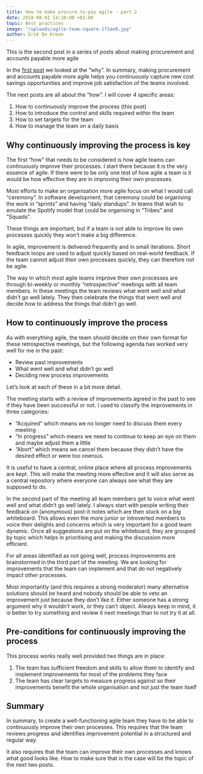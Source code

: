 ```yaml
---
title: How to make procure-to-pay agile - part 2
date: 2018-08-01 14:20:00 +01:00
topic: Best practices
image: "/uploads/agile-team-square-1f1ae0.jpg"
author: Erik De Kroon
---
```


This is the second post in a series of posts about making procurement and accounts payable more agile

In the [first post](http://blog.yordex.com/should-procure-to-pay-be-agile/) we looked at the “why”. In summary, making procurement and accounts payable more agile helps you continuously capture new cost savings opportunities and improve job satisfaction of the teams involved.

The next posts are all about the “how”. I will cover 4 specific areas:
1. How to continuously improve the process (this post)
2. How to introduce the control and skills required within the team
3. How to set targets for the team
4. How to manage the team on a daily basis
 
## Why continuously improving the process is key

The first “how” that needs to be considered is how agile teams can continuously improve their processes. I start there because it is the very essence of agile. If there were to be only one test of how agile a team is it would be how effective they are in improving their own processes.

Most efforts to make an organisation more agile focus on what I would call “ceremony”. In software development, that ceremony could be organising the work in “sprints” and having “daily standups”. In teams that wish to emulate the Spotify model that could be organising in “Tribes” and “Squads”. 

These things are important, but if a team is not able to improve its own processes quickly they won’t make a big difference. 

In agile, improvement is delivered frequently and in small iterations. Short feedback loops are used to adjust quickly based on real-world feedback. If the team cannot adjust their own processes quickly, they can therefore not be agile.

The way in which most agile teams improve their own processes are through bi-weekly or monthly “retrospective” meetings with all team members. In these meetings the team reviews what went well and what didn’t go well lately. They then celebrate the things that went well and decide how to address the things that didn’t go well.

## How to continuously improve the process

As with everything agile, the team should decide on their own format for these retrospective meetings, but the following agenda has worked very well for me in the past:
* Review past improvements
* What went well and what didn’t go well
* Deciding new process improvements

Let’s look at each of these in a bit more detail.

The meeting starts with a review of improvements agreed in the past to see if they have been successful or not. I used to classify the improvements in three categories: 
* “Acquired” which means we no longer need to discuss them every meeting
* “In progress” which means we need to continue to keep an eye on them and maybe adjust them a little 
* “Abort” which means we cancel them because they didn’t have the desired effect or were too onerous.

It is useful to have a central, online place where all process improvements are kept. This will make the meeting more effective and it will also serve as a central repository where everyone can always see what they are supposed to do.

In the second part of the meeting all team members get to voice what went well and what didn’t go well lately. I always start with people writing their feedback on (anonymous) post-it notes which are then stuck on a big whiteboard. This allows even the more junior or introverted members to voice their delights and concerns which is very important for a good team dynamic. Once all suggestions are put on the whiteboard, they are grouped by topic which helps in prioritising and making the discussion more efficient.
 
For all areas identified as not going well, process improvements are brainstormed in the third part of the meeting. We are looking for improvements that the team can implement and that do not negatively impact other processes. 

Most importantly (and this requires a strong moderator) many alternative solutions should be heard and nobody should be able to veto an improvement just because they don’t like it. Either someone has a strong argument why it wouldn’t work, or they can’t object. Always keep in mind, it is better to try something and review it next meetings than to not try it at all.

## Pre-conditions for continuously improving the process

This process works really well provided two things are in place:
1. The team has sufficient freedom and skills to allow them to identify and implement improvements for most of the problems they face
2. The team has clear targets to measure progress against so their improvements benefit the whole organisation and not just the team itself

## Summary

In summary, to create a well-functioning agile team they have to be able to continuously improve their own processes. This requires that the team reviews progress and identifies improvement potential in a structured and regular way. 

It also requires that the team can improve their own processes and knows what good looks like. How to make sure that is the case will be the topic of the next two posts.